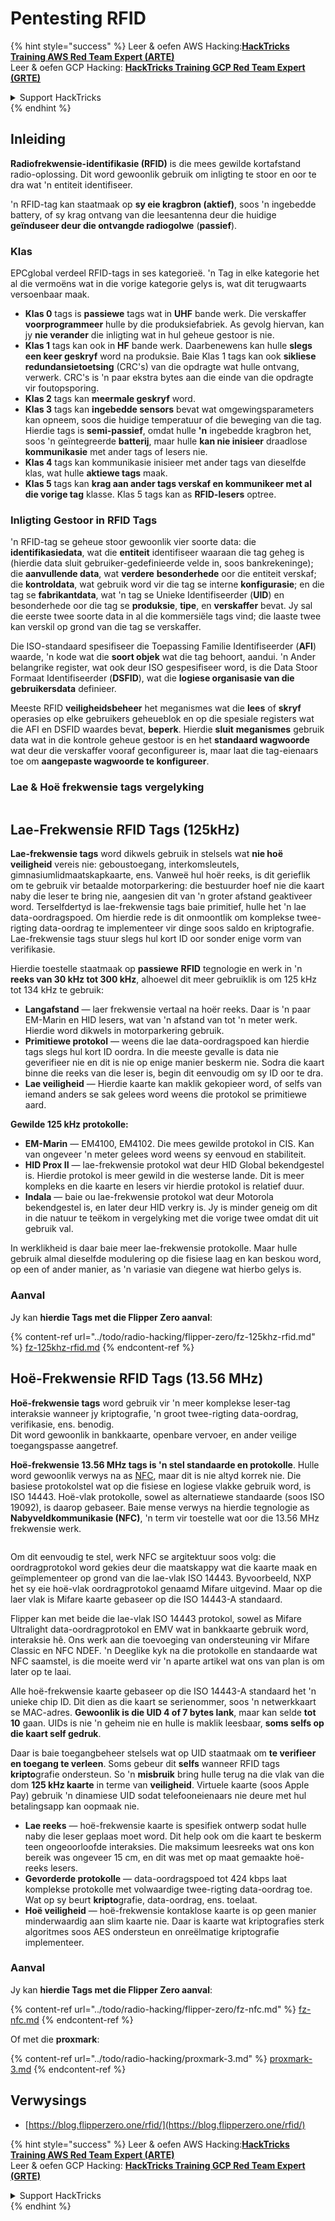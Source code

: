 # Pentesting RFID

{% hint style="success" %}
Leer & oefen AWS Hacking:<img src="/.gitbook/assets/arte.png" alt="" data-size="line">[**HackTricks Training AWS Red Team Expert (ARTE)**](https://training.hacktricks.xyz/courses/arte)<img src="/.gitbook/assets/arte.png" alt="" data-size="line">\
Leer & oefen GCP Hacking: <img src="/.gitbook/assets/grte.png" alt="" data-size="line">[**HackTricks Training GCP Red Team Expert (GRTE)**<img src="/.gitbook/assets/grte.png" alt="" data-size="line">](https://training.hacktricks.xyz/courses/grte)

<details>

<summary>Support HackTricks</summary>

* Kyk na die [**subskripsie planne**](https://github.com/sponsors/carlospolop)!
* **Sluit aan by die** 💬 [**Discord groep**](https://discord.gg/hRep4RUj7f) of die [**telegram groep**](https://t.me/peass) of **volg** ons op **Twitter** 🐦 [**@hacktricks\_live**](https://twitter.com/hacktricks\_live)**.**
* **Deel hacking truuks deur PRs in te dien na die** [**HackTricks**](https://github.com/carlospolop/hacktricks) en [**HackTricks Cloud**](https://github.com/carlospolop/hacktricks-cloud) github repos.

</details>
{% endhint %}

## Inleiding

**Radiofrekwensie-identifikasie (RFID)** is die mees gewilde kortafstand radio-oplossing. Dit word gewoonlik gebruik om inligting te stoor en oor te dra wat 'n entiteit identifiseer.

'n RFID-tag kan staatmaak op **sy eie kragbron (aktief)**, soos 'n ingebedde battery, of sy krag ontvang van die leesantenna deur die huidige **geïnduseer deur die ontvangde radiogolwe** (**passief**).

### Klas

EPCglobal verdeel RFID-tags in ses kategorieë. 'n Tag in elke kategorie het al die vermoëns wat in die vorige kategorie gelys is, wat dit terugwaarts versoenbaar maak.

* **Klas 0** tags is **passiewe** tags wat in **UHF** bande werk. Die verskaffer **voorprogrammeer** hulle by die produksiefabriek. As gevolg hiervan, kan jy **nie verander** die inligting wat in hul geheue gestoor is nie.
* **Klas 1** tags kan ook in **HF** bande werk. Daarbenewens kan hulle **slegs een keer geskryf** word na produksie. Baie Klas 1 tags kan ook **sikliese redundansietoetsing** (CRC's) van die opdragte wat hulle ontvang, verwerk. CRC's is 'n paar ekstra bytes aan die einde van die opdragte vir foutopsporing.
* **Klas 2** tags kan **meermale geskryf** word.
* **Klas 3** tags kan **ingebedde sensors** bevat wat omgewingsparameters kan opneem, soos die huidige temperatuur of die beweging van die tag. Hierdie tags is **semi-passief**, omdat hulle **'n** ingebedde kragbron het, soos 'n geïntegreerde **batterij**, maar hulle **kan nie inisieer** draadlose **kommunikasie** met ander tags of lesers nie.
* **Klas 4** tags kan kommunikasie inisieer met ander tags van dieselfde klas, wat hulle **aktiewe tags** maak.
* **Klas 5** tags kan **krag aan ander tags verskaf en kommunikeer met al die vorige tag** klasse. Klas 5 tags kan as **RFID-lesers** optree.

### Inligting Gestoor in RFID Tags

'n RFID-tag se geheue stoor gewoonlik vier soorte data: die **identifikasiedata**, wat die **entiteit** identifiseer waaraan die tag geheg is (hierdie data sluit gebruiker-gedefinieerde velde in, soos bankrekeninge); die **aanvullende data**, wat **verdere** **besonderhede** oor die entiteit verskaf; die **kontroldata**, wat gebruik word vir die tag se interne **konfigurasie**; en die tag se **fabrikantdata**, wat 'n tag se Unieke Identifiseerder (**UID**) en besonderhede oor die tag se **produksie**, **tipe**, en **verskaffer** bevat. Jy sal die eerste twee soorte data in al die kommersiële tags vind; die laaste twee kan verskil op grond van die tag se verskaffer.

Die ISO-standaard spesifiseer die Toepassing Familie Identifiseerder (**AFI**) waarde, 'n kode wat die **soort objek** wat die tag behoort, aandui. 'n Ander belangrike register, wat ook deur ISO gespesifiseer word, is die Data Stoor Formaat Identifiseerder (**DSFID**), wat die **logiese organisasie van die gebruikersdata** definieer.

Meeste RFID **veiligheidsbeheer** het meganismes wat die **lees** of **skryf** operasies op elke gebruikers geheueblok en op die spesiale registers wat die AFI en DSFID waardes bevat, **beperk**. Hierdie **sluit** **meganismes** gebruik data wat in die kontrole geheue gestoor is en het **standaard wagwoorde** wat deur die verskaffer vooraf geconfigureer is, maar laat die tag-eienaars toe om **aangepaste wagwoorde te konfigureer**.

### Lae & Hoë frekwensie tags vergelyking

<figure><img src="../.gitbook/assets/image (27).png" alt=""><figcaption></figcaption></figure>

## Lae-Frekwensie RFID Tags (125kHz)

**Lae-frekwensie tags** word dikwels gebruik in stelsels wat **nie hoë veiligheid** vereis nie: geboustoegang, interkomsleutels, gimnasiumlidmaatskapkaarte, ens. Vanweë hul hoër reeks, is dit gerieflik om te gebruik vir betaalde motorparkering: die bestuurder hoef nie die kaart naby die leser te bring nie, aangesien dit van 'n groter afstand geaktiveer word. Terselfdertyd is lae-frekwensie tags baie primitief, hulle het 'n lae data-oordragspoed. Om hierdie rede is dit onmoontlik om komplekse twee-rigting data-oordrag te implementeer vir dinge soos saldo en kriptografie. Lae-frekwensie tags stuur slegs hul kort ID oor sonder enige vorm van verifikasie.

Hierdie toestelle staatmaak op **passiewe** **RFID** tegnologie en werk in 'n **reeks van 30 kHz tot 300 kHz**, alhoewel dit meer gebruiklik is om 125 kHz tot 134 kHz te gebruik:

* **Langafstand** — laer frekwensie vertaal na hoër reeks. Daar is 'n paar EM-Marin en HID lesers, wat van 'n afstand van tot 'n meter werk. Hierdie word dikwels in motorparkering gebruik.
* **Primitiewe protokol** — weens die lae data-oordragspoed kan hierdie tags slegs hul kort ID oordra. In die meeste gevalle is data nie geverifieer nie en dit is nie op enige manier beskerm nie. Sodra die kaart binne die reeks van die leser is, begin dit eenvoudig om sy ID oor te dra.
* **Lae veiligheid** — Hierdie kaarte kan maklik gekopieer word, of selfs van iemand anders se sak gelees word weens die protokol se primitiewe aard.

**Gewilde 125 kHz protokolle:**

* **EM-Marin** — EM4100, EM4102. Die mees gewilde protokol in CIS. Kan van ongeveer 'n meter gelees word weens sy eenvoud en stabiliteit.
* **HID Prox II** — lae-frekwensie protokol wat deur HID Global bekendgestel is. Hierdie protokol is meer gewild in die westerse lande. Dit is meer kompleks en die kaarte en lesers vir hierdie protokol is relatief duur.
* **Indala** — baie ou lae-frekwensie protokol wat deur Motorola bekendgestel is, en later deur HID verkry is. Jy is minder geneig om dit in die natuur te teëkom in vergelyking met die vorige twee omdat dit uit gebruik val.

In werklikheid is daar baie meer lae-frekwensie protokolle. Maar hulle gebruik almal dieselfde modulering op die fisiese laag en kan beskou word, op een of ander manier, as 'n variasie van diegene wat hierbo gelys is.

### Aanval

Jy kan **hierdie Tags met die Flipper Zero aanval**:

{% content-ref url="../todo/radio-hacking/flipper-zero/fz-125khz-rfid.md" %}
[fz-125khz-rfid.md](../todo/radio-hacking/flipper-zero/fz-125khz-rfid.md)
{% endcontent-ref %}

## Hoë-Frekwensie RFID Tags (13.56 MHz)

**Hoë-frekwensie tags** word gebruik vir 'n meer komplekse leser-tag interaksie wanneer jy kriptografie, 'n groot twee-rigting data-oordrag, verifikasie, ens. benodig.\
Dit word gewoonlik in bankkaarte, openbare vervoer, en ander veilige toegangspasse aangetref.

**Hoë-frekwensie 13.56 MHz tags is 'n stel standaarde en protokolle**. Hulle word gewoonlik verwys na as [NFC](https://nfc-forum.org/what-is-nfc/about-the-technology/), maar dit is nie altyd korrek nie. Die basiese protokolstel wat op die fisiese en logiese vlakke gebruik word, is ISO 14443. Hoë-vlak protokolle, sowel as alternatiewe standaarde (soos ISO 19092), is daarop gebaseer. Baie mense verwys na hierdie tegnologie as **Nabyveldkommunikasie (NFC)**, 'n term vir toestelle wat oor die 13.56 MHz frekwensie werk.

<figure><img src="../.gitbook/assets/image (22).png" alt=""><figcaption></figcaption></figure>

Om dit eenvoudig te stel, werk NFC se argitektuur soos volg: die oordragprotokol word gekies deur die maatskappy wat die kaarte maak en geïmplementeer op grond van die lae-vlak ISO 14443. Byvoorbeeld, NXP het sy eie hoë-vlak oordragprotokol genaamd Mifare uitgevind. Maar op die laer vlak is Mifare kaarte gebaseer op die ISO 14443-A standaard.

Flipper kan met beide die lae-vlak ISO 14443 protokol, sowel as Mifare Ultralight data-oordragprotokol en EMV wat in bankkaarte gebruik word, interaksie hê. Ons werk aan die toevoeging van ondersteuning vir Mifare Classic en NFC NDEF. 'n Deeglike kyk na die protokolle en standaarde wat NFC saamstel, is die moeite werd vir 'n aparte artikel wat ons van plan is om later op te laai.

Alle hoë-frekwensie kaarte gebaseer op die ISO 14443-A standaard het 'n unieke chip ID. Dit dien as die kaart se serienommer, soos 'n netwerkkaart se MAC-adres. **Gewoonlik is die UID 4 of 7 bytes lank**, maar kan selde **tot 10** gaan. UIDs is nie 'n geheim nie en hulle is maklik leesbaar, **soms selfs op die kaart self gedruk**.

Daar is baie toegangbeheer stelsels wat op UID staatmaak om **te verifieer en toegang te verleen**. Soms gebeur dit **selfs** wanneer RFID tags **kripto**grafie ondersteun. So 'n **misbruik** bring hulle terug na die vlak van die dom **125 kHz kaarte** in terme van **veiligheid**. Virtuele kaarte (soos Apple Pay) gebruik 'n dinamiese UID sodat telefooneienaars nie deure met hul betalingsapp kan oopmaak nie.

* **Lae reeks** — hoë-frekwensie kaarte is spesifiek ontwerp sodat hulle naby die leser geplaas moet word. Dit help ook om die kaart te beskerm teen ongeoorloofde interaksies. Die maksimum leesreeks wat ons kon bereik was ongeveer 15 cm, en dit was met op maat gemaakte hoë-reeks lesers.
* **Gevorderde protokolle** — data-oordragspoed tot 424 kbps laat komplekse protokolle met volwaardige twee-rigting data-oordrag toe. Wat op sy beurt **kripto**grafie, data-oordrag, ens. toelaat.
* **Hoë veiligheid** — hoë-frekwensie kontaklose kaarte is op geen manier minderwaardig aan slim kaarte nie. Daar is kaarte wat kriptografies sterk algoritmes soos AES ondersteun en onreëlmatige kriptografie implementeer.

### Aanval

Jy kan **hierdie Tags met die Flipper Zero aanval**:

{% content-ref url="../todo/radio-hacking/flipper-zero/fz-nfc.md" %}
[fz-nfc.md](../todo/radio-hacking/flipper-zero/fz-nfc.md)
{% endcontent-ref %}

Of met die **proxmark**:

{% content-ref url="../todo/radio-hacking/proxmark-3.md" %}
[proxmark-3.md](../todo/radio-hacking/proxmark-3.md)
{% endcontent-ref %}

## Verwysings

* [https://blog.flipperzero.one/rfid/](https://blog.flipperzero.one/rfid/)

{% hint style="success" %}
Leer & oefen AWS Hacking:<img src="/.gitbook/assets/arte.png" alt="" data-size="line">[**HackTricks Training AWS Red Team Expert (ARTE)**](https://training.hacktricks.xyz/courses/arte)<img src="/.gitbook/assets/arte.png" alt="" data-size="line">\
Leer & oefen GCP Hacking: <img src="/.gitbook/assets/grte.png" alt="" data-size="line">[**HackTricks Training GCP Red Team Expert (GRTE)**<img src="/.gitbook/assets/grte.png" alt="" data-size="line">](https://training.hacktricks.xyz/courses/grte)

<details>

<summary>Support HackTricks</summary>

* Kyk na die [**subskripsie planne**](https://github.com/sponsors/carlospolop)!
* **Sluit aan by die** 💬 [**Discord groep**](https://discord.gg/hRep4RUj7f) of die [**telegram groep**](https://t.me/peass) of **volg** ons op **Twitter** 🐦 [**@hacktricks\_live**](https://twitter.com/hacktricks\_live)**.**
* **Deel hacking truuks deur PRs in te dien na die** [**HackTricks**](https://github.com/carlospolop/hacktricks) en [**HackTricks Cloud**](https://github.com/carlospolop/hacktricks-cloud) github repos.

</details>
{% endhint %}
